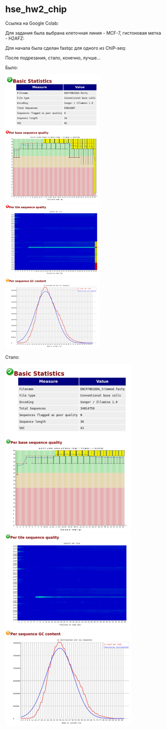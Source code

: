 # hse_hw2_chip

Ссылка на Google Colab:

Для задания была выбрана клеточная линия - MCF-7, гистоновая метка - H2AFZ:

Для начала была сделан fastqc для одного из ChIP-seq:

После подрезания, стало, конечно, лучше...

Было:

<p float="left">
  <img src="/pictures/1cs-p4.png" width="300" />
  <img src="/pictures/1cs-p1.png" width="300" />
  <img src="/pictures/1cs-p2.png" width="300" />
  <img src="/pictures/1cs-p3.png" width="300" />
</p>

Стало:

<p float="left">
  <img src="/pictures/1cst-p4.png" width="400" />
  <img src="/pictures/1cst-p1.png" width="400" />
  <img src="/pictures/1cst-p2.png" width="400" />
  <img src="/pictures/1cst-p3.png" width="400" />
</p>

